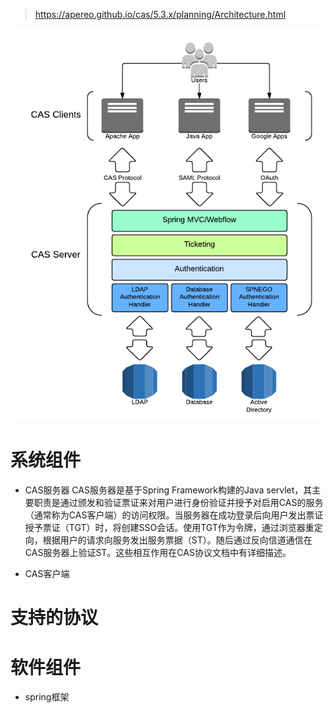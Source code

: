 > https://apereo.github.io/cas/5.3.x/planning/Architecture.html

![image](cas_architecture.png)
# 系统组件
- CAS服务器
CAS服务器是基于Spring Framework构建的Java servlet，其主要职责是通过颁发和验证票证来对用户进行身份验证并授予对启用CAS的服务（通常称为CAS客户端）的访问权限。当服务器在成功登录后向用户发出票证授予票证（TGT）时，将创建SSO会话。使用TGT作为令牌，通过浏览器重定向，根据用户的请求向服务发出服务票据（ST）。随后通过反向信道通信在CAS服务器上验证ST。这些相互作用在CAS协议文档中有详细描述。

- CAS客户端
# 支持的协议
# 软件组件
  - spring框架
